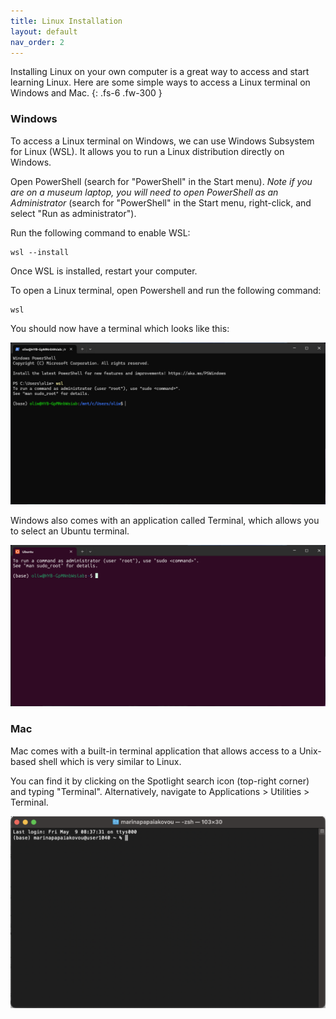 ```yaml
---
title: Linux Installation
layout: default
nav_order: 2
---
```


Installing Linux on your own computer is a great way to access and start learning Linux. Here are some simple ways to access a Linux terminal on Windows and Mac. 
{: .fs-6 .fw-300 }

### Windows

To access a Linux terminal on Windows, we can use Windows Subsystem for Linux (WSL). It allows you to run a Linux distribution directly on Windows.

Open PowerShell (search for "PowerShell" in the Start menu). _Note if you are on a museum laptop, you will need to open PowerShell as an Administrator_ (search for "PowerShell" in the Start menu, right-click, and select "Run as administrator").

Run the following command to enable WSL:

```
wsl --install
```

Once WSL is installed, restart your computer. 

To open a Linux terminal, open Powershell and run the following command:

```
wsl
```

You should now have a terminal which looks like this:

![Open wsl](../images/open_wsl.png)

Windows also comes with an application called Terminal, which allows you to select an Ubuntu terminal.

![Open ubuntu](../images/open_ubuntu.png)

### Mac

Mac comes with a built-in terminal application that allows access to a Unix-based shell which is very similar to Linux. 

You can find it by clicking on the Spotlight search icon (top-right corner) and typing "Terminal". Alternatively, navigate to Applications > Utilities > Terminal.

![Mac terminal](../images/mac_terminal.png)